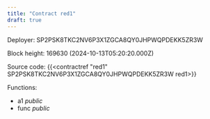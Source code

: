 ```yaml
---
title: "Contract red1"
draft: true
---
```

Deployer: SP2PSK8TKC2NV6P3X1ZGCA8QY0JHPWQPDEKK5ZR3W


 



Block height: 169630 (2024-10-13T05:20:20.000Z)

Source code: {{<contractref "red1" SP2PSK8TKC2NV6P3X1ZGCA8QY0JHPWQPDEKK5ZR3W red1>}}

Functions:

* a1 _public_
* func _public_

